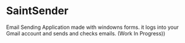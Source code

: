 # SaintSender
Email Sending Application made with windowns forms. it logs into your Gmail account and sends and checks emails. (Work In Progress))

